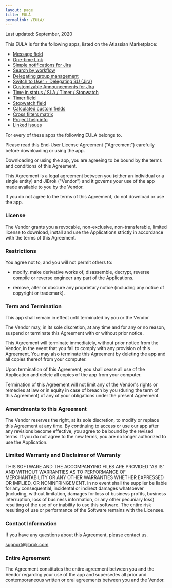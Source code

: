 ```yaml
---
layout: page
title: EULA
permalink: /EULA/
---
```


Last updated: September, 2020

This EULA is for the following apps, listed on the Atlassian Marketplace:

* [Message field](https://marketplace.atlassian.com/apps/1219615/message-field)
* [One-time Link](https://marketplace.atlassian.com/apps/1220718/one-time-link)
* [Simple notifications for Jira](https://marketplace.atlassian.com/apps/1220740/simple-notifications-for-jira)
* [Search by workflow](https://marketplace.atlassian.com/apps/1220773/search-by-workflows)
* [Delegating group management](https://marketplace.atlassian.com/apps/1220878/delegating-group-management)
* [Switch to User + Delegating SU (Jira)](https://marketplace.atlassian.com/apps/1220949/switch-to-user-delegating-su-jira)
* [Customizable Announcements for Jira](https://marketplace.atlassian.com/apps/1220965/customizable-announcements-for-jira)
* [Time in status / SLA / Timer / Stopwatch](https://marketplace.atlassian.com/apps/1220908/time-in-status-field)
* [Timer field](https://marketplace.atlassian.com/apps/1225684/timer-field?tab=overview&hosting=cloud)
* [Stopwatch field](https://marketplace.atlassian.com/apps/1225685/stopwatch-field?tab=overview&hosting=cloud)
* [Calculated custom fields](https://marketplace.atlassian.com/apps/1221055/calculated-custom-fields)
* [Cross filters matrix](https://marketplace.atlassian.com/apps/1220719/cross-filters-matrix)
* [Project help info](https://marketplace.atlassian.com/apps/1222760/project-help-info)
* [Linked issues](https://marketplace.atlassian.com/apps/1223203/linked-issues)

For every of these apps the following EULA belongs to.

Please read this End-User License Agreement ("Agreement") carefully before downloading or using the app.

Downloading or using the app, you are agreeing to be bound by the terms and conditions of this Agreement.

This Agreement is a legal agreement between you (either an individual or a single entity) and JiBrok ("Vendor") and it governs your use of the app made available to you by the Vendor.

If you do not agree to the terms of this Agreement, do not download or use the app.

### License

The Vendor grants you a revocable, non-exclusive, non-transferable, limited license to download, install and use the Applications strictly in accordance with the terms of this Agreement.

### Restrictions

You agree not to, and you will not permit others to:

* modify, make derivative works of, disassemble, decrypt, reverse compile or reverse engineer any part of the Applications.

* remove, alter or obscure any proprietary notice (including any notice of copyright or trademark).

### Term and Termination

This app shall remain in effect until terminated by you or the Vendor

The Vendor may, in its sole discretion, at any time and for any or no reason, suspend or terminate this Agreement with or without prior notice.

This Agreement will terminate immediately, without prior notice from the Vendor, in the event that you fail to comply with any provision of this Agreement. You may also terminate this Agreement by deleting the app and all copies thereof from your computer.

Upon termination of this Agreement, you shall cease all use of the Application and delete all copies of the app from your computer.

Termination of this Agreement will not limit any of the Vendor's rights or remedies at law or in equity in case of breach by you (during the term of this Agreement) of any of your obligations under the present Agreement.


### Amendments to this Agreement

The Vendor reserves the right, at its sole discretion, to modify or replace this Agreement at any time.
By continuing to access or use our app after any revisions become effective, you agree to be bound by the revised terms. If you do not agree to the new terms, you are no longer authorized to use the Application.

### Limited Warranty and Disclaimer of Warranty

THIS SOFTWARE AND THE ACCOMPANYING FILES ARE PROVIDED "AS IS" AND WITHOUT
WARRANTIES AS TO PERFORMANCE OF MERCHANTABILITY OR ANY OTHER WARRANTIES WHETHER
EXPRESSED OR IMPLIED, OR NONINFRINGEMENT. In no event shall the supplier be
liable for any consequential, incidental or indirect damages whatsoever
(including, without limitation, damages for loss of business profits, business
interruption, loss of business information, or any other pecuniary loss)
resulting of the use of or inability to use this software. The entire risk
resulting of use or performance of the Software remains with the Licensee.

### Contact Information

If you have any questions about this Agreement, please contact us.

[support@jibrok.com](mailto:support@jibrok.com)

### Entire Agreement

The Agreement constitutes the entire agreement between you and the Vendor regarding your use of the app and supersedes all prior and contemporaneous written or oral agreements between you and the Vendor.


